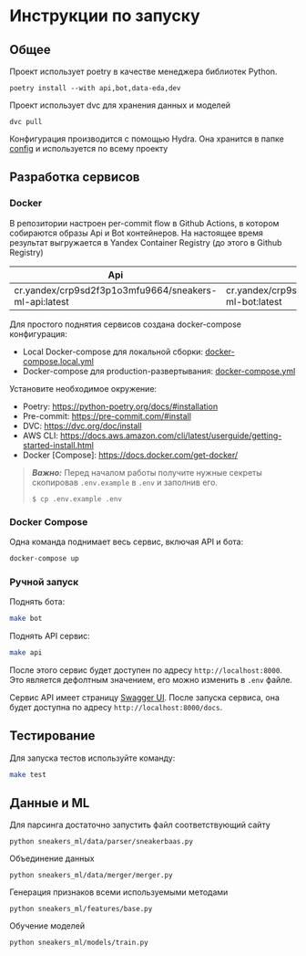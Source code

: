 # Инструкции по запуску

## Общее

Проект использует poetry в качестве менеджера библиотек Python.

```shell
poetry install --with api,bot,data-eda,dev
```

Проект использует dvc для хранения данных и моделей

```shell
dvc pull
```

Конфигурация производится с помощью Hydra. Она хранится в папке [config](/config) и используется по всему проекту

## Разработка сервисов

### Docker

В репозитории настроен per-commit flow в Github Actions, в котором собираются образы Api и Bot контейнеров.
На настоящее время результат выгружается в Yandex Container Registry (до этого в Github Registry)

| Api                                                   | Bot                                                   |
| ----------------------------------------------------- | ----------------------------------------------------- |
| cr.yandex/crp9sd2f3p1o3mfu9664/sneakers-ml-api:latest | cr.yandex/crp9sd2f3p1o3mfu9664/sneakers-ml-bot:latest |

Для простого поднятия сервисов создана docker-compose конфигурация:

- Local Docker-compose для локальной сборки: [docker-compose.local.yml](/docker-compose.yml)
- Docker-compose для production-развертывания: [docker-compose.yml](/deploy/docker-compose.yml)

Установите необходимое окружение:

- Poetry: <https://python-poetry.org/docs/#installation>
- Pre-commit: <https://pre-commit.com/#install>
- DVC: <https://dvc.org/doc/install>
- AWS CLI: <https://docs.aws.amazon.com/cli/latest/userguide/getting-started-install.html>
- Docker [Compose]: <https://docs.docker.com/get-docker/>

> **_Важно:_** Перед началом работы получите нужные секреты скопировав `.env.example` в `.env` и заполнив его.
>
> ```shell
> $ cp .env.example .env
> ```

### **Docker Compose**

Одна команда поднимает весь сервис, включая API и бота:

```bash
docker-compose up
```

### **Ручной запуск**

Поднять бота:

```bash
make bot
```

Поднять API сервис:

```bash
make api
```

После этого сервис будет доступен по адресу `http://localhost:8000`.
Это является дефолтным значением, его можно изменить в `.env` файле.

Сервис API имеет страницу [Swagger UI](https://swagger.io). После запуска сервиса, она будет доступна по
адресу `http://localhost:8000/docs`.

## Тестирование

Для запуска тестов используйте команду:

```bash
make test
```

## Данные и ML

Для парсинга достаточно запустить файл соответствующий сайту

```shell
python sneakers_ml/data/parser/sneakerbaas.py
```

Объединение данных

```shell
python sneakers_ml/data/merger/merger.py
```

Генерация признаков всеми используемыми методами

```shell
python sneakers_ml/features/base.py
```

Обучение моделей

```shell
python sneakers_ml/models/train.py
```
